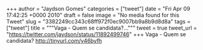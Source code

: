 
+++
author = "Jaydson Gomes"
categories = ["tweet"]
date = "Fri Apr 09 17:42:25 +0000 2010"
draft = false
image = "No media found for this Tweet"
slug = "3382249cc343c68ff972f0ec9007bb9a8b9d8d8a"
tags = ["tweet"]
title = """Vaga - Quem se candidata?..."""
tweet = true
tweet_url = "https://twitter.com/jaydson/status/11892499746"
+++
Vaga - Quem se candidata?  http://tinyurl.com/y46byfh
